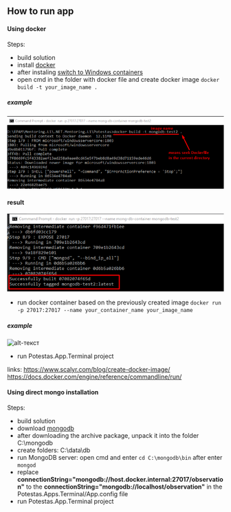 ## How to run app


#### Using docker

Steps:
- build solution
- install [docker](https://docs.docker.com/docker-for-windows/install/)
- after instaling [switch to Windows containers](https://docs.docker.com/docker-for-windows/#docker-settings-dialog)
- open cmd in the folder with docker file and create docker image ```docker build -t your_image_name .```
##### example   
![alt-текст](https://github.com/ChristinaGolovach/.NET.Mentoring.L1/blob/module_6/Potestas/docker1.png) 

#### result
![alt-текст](https://github.com/ChristinaGolovach/.NET.Mentoring.L1/blob/module_6/Potestas/docker2.png) 

- run docker container based on the previously created image 
```docker run -p 27017:27017 --name your_container_name your_image_name```

##### example
![alt-текст](https://github.com/ChristinaGolovach/.NET.Mentoring.L1/blob/module_6/Potestas/docker3.png) 

- run Potestas.App.Terminal project

links:
https://www.scalyr.com/blog/create-docker-image/
https://docs.docker.com/engine/reference/commandline/run/

#### Using direct mongo installation 

Steps:
- build solution
- download [mongodb](https://www.mongodb.com/download-center/community)
- after downloading the archive package, unpack it into the folder C:\mongodb
- create folders: C:\data\db
- run MongoDB server: open cmd and enter ```cd C:\mongodb\bin``` after enter ```mongod```
- replace 
**connectionString="mongodb://host.docker.internal:27017/observation"** to the **connectionString="mongodb://localhost/observation"**
in the Potestas.Apps.Terminal/App.config file
- run Potestas.App.Terminal project
